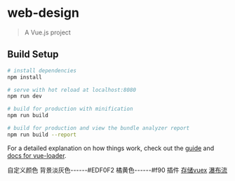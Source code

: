 # web-design

> A Vue.js project

## Build Setup

``` bash
# install dependencies
npm install

# serve with hot reload at localhost:8080
npm run dev

# build for production with minification
npm run build

# build for production and view the bundle analyzer report
npm run build --report
```

For a detailed explanation on how things work, check out the [guide](http://vuejs-templates.github.io/webpack/) and [docs for vue-loader](http://vuejs.github.io/vue-loader).

自定义颜色
背景淡灰色------#EDF0F2
橘黄色------#f90
插件
[存储vuex](https://github.com/robinvdvleuten/vuex-persistedstate "存储vuex")
[瀑布流](https://github.com/lfyfly/vue-waterfall-easy "瀑布流")

